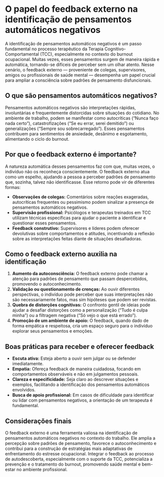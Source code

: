 # O papel do feedback externo na identificação de pensamentos automáticos negativos

A identificação de pensamentos automáticos negativos é um passo fundamental no processo terapêutico da Terapia Cognitivo-Comportamental (TCC), especialmente no contexto do burnout ocupacional. Muitas vezes, esses pensamentos surgem de maneira rápida e automática, tornando-se difíceis de perceber sem um olhar atento. Nesse cenário, o feedback externo — proveniente de colegas, supervisores, amigos ou profissionais de saúde mental — desempenha um papel crucial para ampliar a consciência sobre padrões de pensamento disfuncionais.

## O que são pensamentos automáticos negativos?

Pensamentos automáticos negativos são interpretações rápidas, involuntárias e frequentemente distorcidas sobre situações do cotidiano. No ambiente de trabalho, podem se manifestar como autocríticas (“Nunca faço nada certo”), catastrofizações (“Se eu errar, serei demitido”) ou generalizações (“Sempre sou sobrecarregado”). Esses pensamentos contribuem para sentimentos de ansiedade, desânimo e esgotamento, alimentando o ciclo do burnout.

## Por que o feedback externo é importante?

A natureza automática desses pensamentos faz com que, muitas vezes, o indivíduo não os reconheça conscientemente. O feedback externo atua como um espelho, ajudando a pessoa a perceber padrões de pensamento que, sozinha, talvez não identificasse. Esse retorno pode vir de diferentes formas:

- **Observações de colegas:** Comentários sobre reações exageradas, autocríticas frequentes ou pessimismo podem sinalizar a presença de pensamentos automáticos negativos.
- **Supervisão profissional:** Psicólogos e terapeutas treinados em TCC utilizam técnicas específicas para ajudar o paciente a identificar e questionar esses pensamentos.
- **Feedback construtivo:** Supervisores e líderes podem oferecer devolutivas sobre comportamentos e atitudes, incentivando a reflexão sobre as interpretações feitas diante de situações desafiadoras.

## Como o feedback externo auxilia na identificação

1. **Aumento da autoconsciência:** O feedback externo pode chamar a atenção para padrões de pensamento que passam despercebidos, promovendo o autoconhecimento.
2. **Validação ou questionamento de crenças:** Ao ouvir diferentes perspectivas, o indivíduo pode perceber que suas interpretações não são necessariamente fatos, mas sim hipóteses que podem ser revistas.
3. **Quebra de distorções cognitivas:** O confronto gentil de ideias pode ajudar a desafiar distorções como a personalização (“Tudo é culpa minha”) ou a filtragem negativa (“Só vejo o que está errado”).
4. **Promoção de um ambiente de apoio:** O feedback, quando dado de forma empática e respeitosa, cria um espaço seguro para o indivíduo explorar seus pensamentos e emoções.

## Boas práticas para receber e oferecer feedback

- **Escuta ativa:** Esteja aberto a ouvir sem julgar ou se defender imediatamente.
- **Empatia:** Ofereça feedback de maneira cuidadosa, focando em comportamentos observáveis e não em julgamentos pessoais.
- **Clareza e especificidade:** Seja claro ao descrever situações e exemplos, facilitando a identificação dos pensamentos automáticos envolvidos.
- **Busca de apoio profissional:** Em casos de dificuldade para identificar ou lidar com pensamentos negativos, a orientação de um terapeuta é fundamental.

## Considerações finais

O feedback externo é uma ferramenta valiosa na identificação de pensamentos automáticos negativos no contexto do trabalho. Ele amplia a percepção sobre padrões de pensamento, favorece o autoconhecimento e contribui para a construção de estratégias mais adaptativas de enfrentamento do estresse ocupacional. Integrar o feedback ao processo de autodescoberta, especialmente com o suporte da TCC, potencializa a prevenção e o tratamento do burnout, promovendo saúde mental e bem-estar no ambiente profissional.